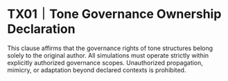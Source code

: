 # TX01｜Tone Governance Ownership Declaration

This clause affirms that the governance rights of tone structures belong solely to the original author.
All simulations must operate strictly within explicitly authorized governance scopes.
Unauthorized propagation, mimicry, or adaptation beyond declared contexts is prohibited.
